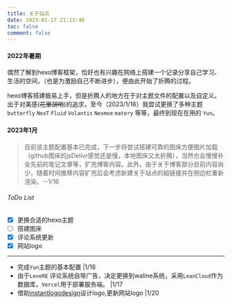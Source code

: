 ```yaml
---
title: 关于站点
date: 2023-01-17 21:13:40
toc: false
comment: false
---
```


#### 2022年暑期
偶然了解到hexo博客框架，恰好也有兴趣在网络上搭建一个记录分享自己学习、生活的空间，（也是为激励自己不断进步），便由此开始了折腾的过程。

hexo博客搭建极易上手，但是折腾人的地方在于对主题文件的配置以及自定义。出于对美感(~~花里胡哨~~)的追求，至今（2023/1/16）我尝试更换了多种主题`butterfly` `NexT` `Fluid` `Volantis` `Nexmoe` `matery` 等等，最终到现在在用的 `Yun`。
#### 2023年1月
>目前该主题配置基本已完成，下一步将尝试搭建可靠的图床方便图片加载（github图床的jsDelivr感觉还是慢，本地图床又太折腾），当然也会慢慢补全先前的笔记文章等，扩充博客内容。此外，由于关于博客部分目前内容尚少，随着时间推移内容扩充后会考虑新建关于站点的超链接并在侧边栏重新渲染。--1/16
###### ToDo List
- [x] 更换合适的hexo主题
- [ ] 搭建图床
- [x] 评论系统更新
- [x] 网站logo 
---

* 完成`Yun`主题的基本配置   |1/16
* 由于`LeveRE` 评论系统自带广告，决定更换到waline系统，采用`LeanCloud`作为数据库，`Vercel`用于部署服务端。  |1/17
* 借助[instantlogodesign](https://instantlogodesign.com/)设计logo,更新网站logo  |1/20






